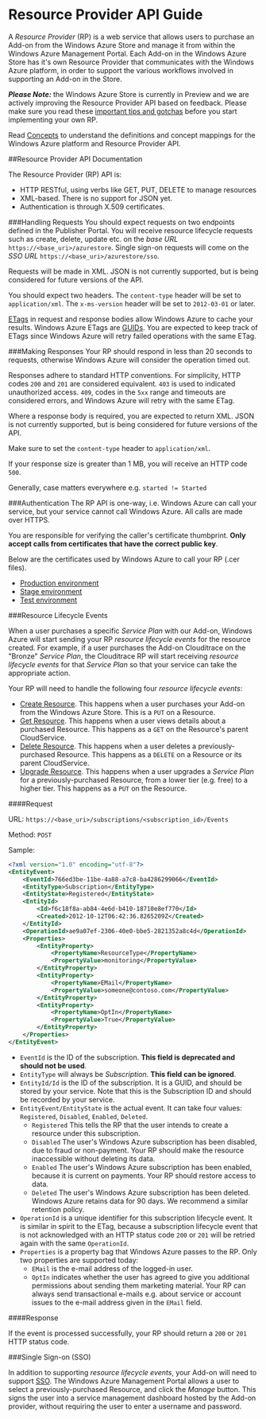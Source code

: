 # Resource Provider API Guide

A _Resource Provider_ (RP) is a web service that allows users to purchase an Add-on from the Windows Azure Store and manage it from within the Windows Azure Management Portal.  Each Add-on in the Windows Azure Store has it's own Resource Provider that communicates with the Windows Azure platform, in order to support the various workflows involved in supporting an Add-on in the Store.

***Please Note:*** the Windows Azure Store is currently in Preview and we are actively improving the Resource Provider API based on feedback. Please make sure you read these  [important tips and gotchas](https://github.com/WindowsAzure/azure-resource-provider-sdk/tree/master/docs/tips-and-tricks.md) before you start implementing your own RP.

Read [Concepts](https://github.com/WindowsAzure/azure-resource-provider-sdk/tree/master/docs/concepts.md) to understand the definitions and concept mappings for the Windows Azure platform and Resource Provider API.

##Resource Provider API Documentation

The Resource Provider (RP) API is:

- HTTP RESTful, using verbs like GET, PUT, DELETE to manage resources
- XML-based. There is no support for JSON yet.
- Authentication is through X.509 certificates.

###Handling Requests
You should expect requests on two endpoints defined in the Publisher Portal. You will receive resource lifecycle requests such as create, delete, update etc. on the *base URL* `https://<base_uri>/azurestore`. Single sign-on requests will come on the *SSO URL* `https://<base_uri>/azurestore/sso`.

Requests will be made in XML. JSON is not currently supported, but is being considered for future versions of the API.

You should expect two headers. The `content-type` header will be set to `application/xml`. The `x-ms-version` header will be set to `2012-03-01` or later.

[ETags](http://en.wikipedia.org/wiki/HTTP_ETag) in request and response bodies allow Windows Azure to cache your results. Windows Azure ETags are [GUIDs](http://en.wikipedia.org/wiki/Globally_unique_identifier). You are expected to keep track of ETags since Windows Azure will retry failed operations with the same ETag.

###Making Responses
Your RP should respond in less than 20 seconds to requests, otherwise Windows Azure will consider the operation timed out.

Responses adhere to standard HTTP conventions. For simplicity, HTTP codes `200` and `201` are considered equivalent. `403` is used to indicated unauthorized access. `409`, codes in the `5xx` range and timeouts are considered errors, and Windows Azure will retry with the same ETag.

Where a response body is required, you are expected to return XML. JSON is not currently supported, but is being considered for future versions of the API.

Make sure to set the `content-type` header to `application/xml`.

If your response size is greater than 1 MB, you will receive an HTTP code `500`.

Generally, case matters everywhere e.g. `started != Started`

###Authentication
The RP API is one-way, i.e. Windows Azure can call your service, but your service cannot call Windows Azure. All calls are made over HTTPS.

You are responsible for verifying the caller's certificate thumbprint. **Only accept calls from certificates that have the correct public key**.

Below are the certificates used by Windows Azure to call your RP (.cer files).

- [Production environment](https://raw.github.com/WindowsAzure/azure-resource-provider-sdk/master/docs/misc/AzureStoreProduction.cer)
- [Stage environment](https://raw.github.com/WindowsAzure/azure-resource-provider-sdk/master/docs/misc/AzureStoreStage.cer)
- [Test environment](https://raw.github.com/WindowsAzure/azure-resource-provider-sdk/master/docs/misc/AzureStoreTest.cer)


###Resource Lifecycle Events

When a user purchases a specific _Service Plan_ with our Add-on, Windows Azure will start sending your RP _resource lifecycle events_ for the resource created. For example, if a user purchases the Add-on Clouditrace on the "Bronze" _Service Plan_, the Clouditrace RP will start receiving _resource lifecycle events_ for that _Service Plan_ so that your service can take the appropriate action. 

Your RP will need to handle the following four _resource lifecycle events_:

- [Create Resource](https://github.com/WindowsAzure/azure-resource-provider-sdk/tree/master/docs/api-resource-create.md). This happens when a user purchases your Add-on from the Windows Azure Store. This is a `PUT` on a Resource.
- [Get Resource](https://github.com/WindowsAzure/azure-resource-provider-sdk/tree/master/docs/api-resource-get.md). This happens when a user views details about a purchased Resource. This happens as a `GET` on the Resource's parent CloudService.
- [Delete Resource](https://github.com/WindowsAzure/azure-resource-provider-sdk/tree/master/docs/api-resource-delete.md). This happens when a user deletes a previously-purchased Resource. This happens as a `DELETE` on a Resource or its parent CloudService.
- [Upgrade Resource](https://github.com/WindowsAzure/azure-resource-provider-sdk/tree/master/docs/api-resource-upgrade.md). This happens when a user upgrades a _Service Plan_ for a previously-purchased Resource, from a lower tier (e.g. free) to a higher tier. This happens as a `PUT` on the Resource.

####Request

URL: `https://<base_uri>/subscriptions/<subscription_id>/Events`

Method: `POST`

Sample:

```xml
<?xml version="1.0" encoding="utf-8"?>
<EntityEvent>
	<EventId>766ed3be-11be-4a88-a7c8-ba4286299066</EventId>
	<EntityType>Subscription</EntityType>
	<EntityState>Registered</EntityState>
	<EntityId>
		<Id>f6c18f8a-ab84-4e6d-b410-18710e8ef770</Id>
		<Created>2012-10-12T06:42:36.8265209Z</Created>
	</EntityId>
	<OperationId>ae9a07ef-2306-40e0-bbe5-2821352a8c4d</OperationId>
	<Properties>
		<EntityProperty>
			<PropertyName>ResourceType</PropertyName>
			<PropertyValue>monitoring</PropertyValue>
		</EntityProperty>
		<EntityProperty>
			<PropertyName>EMail</PropertyName>
			<PropertyValue>someone@contoso.com</PropertyValue>
		</EntityProperty>
		<EntityProperty>
			<PropertyName>OptIn</PropertyName>
			<PropertyValue>True</PropertyValue>
		</EntityProperty>
	</Properties>
</EntityEvent>
```

- `EventId` is the ID of the subscription. **This field is deprecated and should not be used**.
- `EntityType` will always be _Subscription_. **This field can be ignored**.
- `EntityId/Id` is the ID of the subscription. It is a GUID, and should be stored by your service. Note that this is the Subscription ID and should be recorded by your service.
- `EntityEvent/EntityState` is the actual event. It can take four values: `Registered`, `Disabled`, `Enabled`, `Deleted`.
  - `Registered` This tells the RP that the user intends to create a resource under this subscription.
  - `Disabled` The user's Windows Azure subscription has been disabled, due to fraud or non-payment. Your RP should make the resource inaccessible without deleting its data.
  - `Enabled` The user's Windows Azure subscription has been enabled, because it is current on payments. Your RP should restore access to data.
  - `Deleted` The user's Windows Azure subscription has been deleted. Windows Azure retains data for 90 days. We recommend a similar retention policy.
- `OperationId` is a unique identifier for this subscription lifecycle event. It is similar in spirit to the ETag, because a subscription lifecycle event that is not acknowledged with an HTTP status code `200` or `201` will be retried again with the same `OperationId`.
- `Properties` is a property bag that Windows Azure passes to the RP. Only two properties are supported today:
  - `EMail` is the e-mail address of the logged-in user.
  - `OptIn` indicates whether the user has agreed to give you additional permissions about sending them marketing material. Your RP can always send transactional e-mails e.g. about service or account issues to the e-mail address given in the `EMail` field.

####Response

If the event is processed successfully, your RP should return a `200` or `201` HTTP status code.


###Single Sign-on (SSO)

In addition to supporting _resource lifecycle events_, your Add-on will need to support [SSO](https://github.com/WindowsAzure/azure-resource-provider-sdk/tree/master/docs/api-sso.md). The Windows Azure Management Portal allows a user to select a previously-purchased Resource, and click the _Manage_ button. This signs the user into a service management dashboard hosted by the Add-on provider, without requiring the user to enter a username and password.

